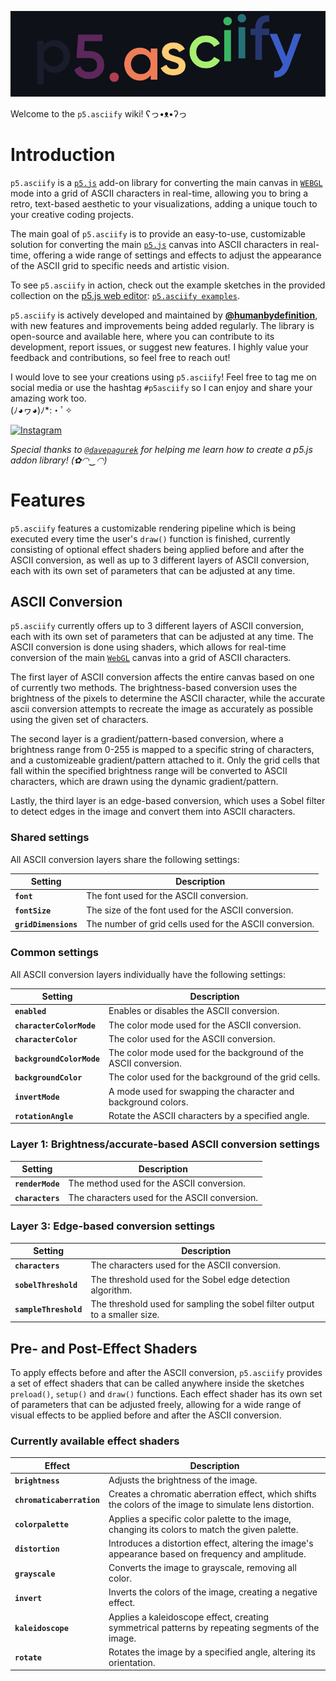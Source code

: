 <p align="center">
  <img src="https://github.com/humanbydefinition/p5.asciify/raw/main/repo_assets/p5.asciify.animated-logo.gif" />
</p>

Welcome to the `p5.asciify` wiki! ʕっ•ᴥ•ʔっ

# Introduction

`p5.asciify` is a [`p5.js`](https://p5js.org/) add-on library for converting the main canvas in [`WEBGL`](https://p5js.org/reference/p5/WEBGL/) mode into a grid of ASCII characters in real-time, allowing you to bring a retro, text-based aesthetic to your visualizations, adding a unique touch to your creative coding projects.

The main goal of `p5.asciify` is to provide an easy-to-use, customizable solution for converting the main [`p5.js`](https://p5js.org/) canvas into ASCII characters in real-time, offering a wide range of settings and effects to adjust the appearance of the ASCII grid to specific needs and artistic vision.

To see `p5.asciify` in action, check out the example sketches in the provided collection on the [p5.js web editor](https://editor.p5js.org/): 
[`p5.asciify examples`](https://editor.p5js.org/humanbydefinition/collections/DUa3pcJqn).

`p5.asciify` is actively developed and maintained by [**@humanbydefinition**](https://github.com/humanbydefinition), with new features and improvements being added regularly. The library is open-source and available here, where you can contribute to its development, report issues, or suggest new features. I highly value your feedback and contributions, so feel free to reach out!

I would love to see your creations using `p5.asciify`! Feel free to tag me on social media or use the hashtag `#p5asciify` so I can enjoy and share your amazing work too.  
(ﾉ◕ヮ◕)ﾉ*:・ﾟ✧ 

[![Instagram](https://img.shields.io/badge/Instagram-lightgrey?style=social&logo=instagram)](https://www.instagram.com/humanbydefinition/)

*Special thanks to [`@davepagurek`](https://github.com/davepagurek) for helping me learn how to create a p5.js addon library! (✿◠‿◠)*

# Features

`p5.asciify` features a customizable rendering pipeline which is being executed every time the user's `draw()` function is finished, currently consisting of optional effect shaders being applied before and after the ASCII conversion, as well as up to 3 different layers of ASCII conversion, each with its own set of parameters that can be adjusted at any time.

## ASCII Conversion

`p5.asciify` currently offers up to 3 different layers of ASCII conversion, each with its own set of parameters that can be adjusted at any time. The ASCII conversion is done using shaders, which allows for real-time conversion of the main [`WebGL`](https://en.wikipedia.org/wiki/WebGL) canvas into a grid of ASCII characters.

The first layer of ASCII conversion affects the entire canvas based on one of currently two methods. The brightness-based conversion uses the brightness of the pixels to determine the ASCII character, while the accurate ascii conversion attempts to recreate the image as accurately as possible using the given set of characters.

The second layer is a gradient/pattern-based conversion, where a brightness range from 0-255 is mapped to a specific string of characters, and a customizeable gradient/pattern attached to it. Only the grid cells that fall within the specified brightness range will be converted to ASCII characters, which are drawn using the dynamic gradient/pattern.

Lastly, the third layer is an edge-based conversion, which uses a Sobel filter to detect edges in the image and convert them into ASCII characters.

### Shared settings

All ASCII conversion layers share the following settings:

| Setting          | Description                                                                                          |
|------------------|------------------------------------------------------------------------------------------------------|
| **`font`**         | The font used for the ASCII conversion.                                                              |
| **`fontSize`**     | The size of the font used for the ASCII conversion.                                                  |
| **`gridDimensions`**     | The number of grid cells used for the ASCII conversion.                                              |

### Common settings

All ASCII conversion layers individually have the following settings:

| Setting          | Description                                                                                          |
|------------------|------------------------------------------------------------------------------------------------------|
| **`enabled`**      | Enables or disables the ASCII conversion.                                                           |
| **`characterColorMode`** | The color mode used for the ASCII conversion.                                                       |
| **`characterColor`** | The color used for the ASCII conversion.                                                            |
| **`backgroundColorMode`** | The color mode used for the background of the ASCII conversion.                                     |
| **`backgroundColor`** | The color used for the background of the grid cells.                                                |
| **`invertMode`**   | A mode used for swapping the character and background colors.                                       |
| **`rotationAngle`** | Rotate the ASCII characters by a specified angle.                                                   |

### Layer 1: Brightness/accurate-based ASCII conversion settings
| Setting          | Description                                                                                          |
|------------------|------------------------------------------------------------------------------------------------------|
| **`renderMode`**   | The method used for the ASCII conversion.                                                           |
| **`characters`**   | The characters used for the ASCII conversion.                                                       |

### Layer 3: Edge-based conversion settings

| Setting          | Description                                                                                          |
|------------------|------------------------------------------------------------------------------------------------------|
| **`characters`**   | The characters used for the ASCII conversion.                                                       |
| **`sobelThreshold`** | The threshold used for the Sobel edge detection algorithm.                                           |
| **`sampleThreshold`** | The threshold used for sampling the sobel filter output to a smaller size.

## Pre- and Post-Effect Shaders

To apply effects before and after the ASCII conversion, `p5.asciify` provides a set of effect shaders that can be called anywhere inside the sketches `preload()`, `setup()` and `draw()` functions. Each effect shader has its own set of parameters that can be adjusted freely, allowing for a wide range of visual effects to be applied before and after the ASCII conversion.

### Currently available effect shaders
| Effect                | Description                                                                                          |
|-----------------------|-------------------------------------------------------------------------------------------------|
| **`brightness`**        | Adjusts the brightness of the image.                                                                 |
| **`chromaticaberration`** | Creates a chromatic aberration effect, which shifts the colors of the image to simulate lens distortion. |
| **`colorpalette`**     | Applies a specific color palette to the image, changing its colors to match the given palette.          |
| **`distortion`**        | Introduces a distortion effect, altering the image's appearance based on frequency and amplitude.       |
| **`grayscale`**         | Converts the image to grayscale, removing all color.                                                    |
| **`invert`**            | Inverts the colors of the image, creating a negative effect.                                            |
| **`kaleidoscope`**      | Applies a kaleidoscope effect, creating symmetrical patterns by repeating segments of the image.        |
| **`rotate`**            | Rotates the image by a specified angle, altering its orientation.                                        |